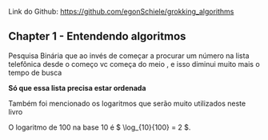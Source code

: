

Link do Github: https://github.com/egonSchiele/grokking_algorithms

## Chapter 1 - Entendendo algoritmos

Pesquisa Binária que ao invés de começar
a procurar um número na lista telefônica desde o começo
vc começa do meio , e isso diminui muito mais o tempo de busca

**Só que essa lista precisa estar ordenada**

Também foi mencionado os logaritmos que serão muito utilizados neste livro

O logaritmo de 100 na base 10 é $ \log_{10}{100} = 2 $.
